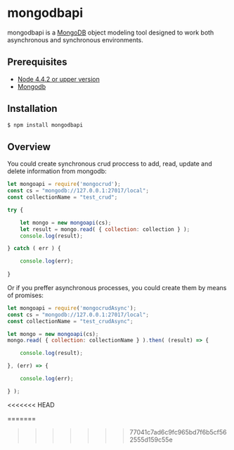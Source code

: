 mongodbapi
=================
mongodbapi is a [MongoDB](https://www.mongodb.org/) object modeling tool designed to work both asynchronous and synchronous environments.

Prerequisites
------------
  - [Node 4.4.2 or upper version](https://nodejs.org/en/)
  - [Mongodb](https://www.mongodb.com/)

Installation
------------
```sh
$ npm install mongodbapi
```

Overview
------------
You could create synchronous crud proccess to add, read, update and delete information from mongodb:    
```js
let mongoapi = require('mongocrud');
const cs = "mongodb://127.0.0.1:27017/local";
const collectionName = "test_crud";

try {

	let mongo = new mongoapi(cs);
	let result = mongo.read( { collection: collection } );
	console.log(result);

} catch ( err ) { 

	console.log(err);
	  
}
```

Or if you preffer asynchronous processes, you could create them by means of promises:  
```js
let mongoapi = require('mongocrudAsync');
const cs = "mongodb://127.0.0.1:27017/local";
const collectionName = "test_crudAsync";

let mongo = new mongoapi(cs);
mongo.read( { collection: collectionName } ).then( (result) => {

	console.log(result);

}, (err) => {

	console.log(err);

} );
```


<<<<<<< HEAD

=======
>>>>>>> 77041c7ad6c9fc965bd7f6b5cf562555d159c55e
